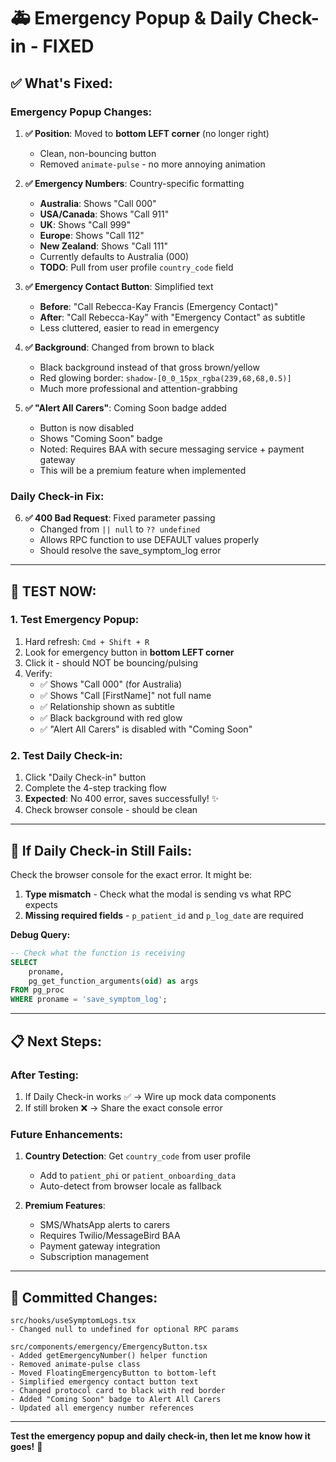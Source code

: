 # 🚑 **Emergency Popup & Daily Check-in - FIXED**

## ✅ **What's Fixed:**

### **Emergency Popup Changes:**

1. **✅ Position**: Moved to **bottom LEFT corner** (no longer right)
   - Clean, non-bouncing button
   - Removed `animate-pulse` - no more annoying animation

2. **✅ Emergency Numbers**: Country-specific formatting
   - **Australia**: Shows "Call 000"
   - **USA/Canada**: Shows "Call 911"
   - **UK**: Shows "Call 999"
   - **Europe**: Shows "Call 112"
   - **New Zealand**: Shows "Call 111"
   - Currently defaults to Australia (000)
   - **TODO**: Pull from user profile `country_code` field

3. **✅ Emergency Contact Button**: Simplified text
   - **Before**: "Call Rebecca-Kay Francis (Emergency Contact)"
   - **After**: "Call Rebecca-Kay" with "Emergency Contact" as subtitle
   - Less cluttered, easier to read in emergency

4. **✅ Background**: Changed from brown to black
   - Black background instead of that gross brown/yellow
   - Red glowing border: `shadow-[0_0_15px_rgba(239,68,68,0.5)]`
   - Much more professional and attention-grabbing

5. **✅ "Alert All Carers"**: Coming Soon badge added
   - Button is now disabled
   - Shows "Coming Soon" badge
   - Noted: Requires BAA with secure messaging service + payment gateway
   - This will be a premium feature when implemented

### **Daily Check-in Fix:**

6. **✅ 400 Bad Request**: Fixed parameter passing
   - Changed from `|| null` to `?? undefined`
   - Allows RPC function to use DEFAULT values properly
   - Should resolve the save_symptom_log error

---

## 🧪 **TEST NOW:**

### **1. Test Emergency Popup:**
1. Hard refresh: `Cmd + Shift + R`
2. Look for emergency button in **bottom LEFT corner**
3. Click it - should NOT be bouncing/pulsing
4. Verify:
   - ✅ Shows "Call 000" (for Australia)
   - ✅ Shows "Call [FirstName]" not full name
   - ✅ Relationship shown as subtitle
   - ✅ Black background with red glow
   - ✅ "Alert All Carers" is disabled with "Coming Soon"

### **2. Test Daily Check-in:**
1. Click "Daily Check-in" button
2. Complete the 4-step tracking flow
3. **Expected**: No 400 error, saves successfully! ✨
4. Check browser console - should be clean

---

## 🔧 **If Daily Check-in Still Fails:**

Check the browser console for the exact error. It might be:
1. **Type mismatch** - Check what the modal is sending vs what RPC expects
2. **Missing required fields** - `p_patient_id` and `p_log_date` are required

**Debug Query:**
```sql
-- Check what the function is receiving
SELECT 
    proname,
    pg_get_function_arguments(oid) as args
FROM pg_proc
WHERE proname = 'save_symptom_log';
```

---

## 📋 **Next Steps:**

### **After Testing:**
1. If Daily Check-in works ✅ → Wire up mock data components
2. If still broken ❌ → Share the exact console error

### **Future Enhancements:**
1. **Country Detection**: Get `country_code` from user profile
   - Add to `patient_phi` or `patient_onboarding_data`
   - Auto-detect from browser locale as fallback
   
2. **Premium Features**:
   - SMS/WhatsApp alerts to carers
   - Requires Twilio/MessageBird BAA
   - Payment gateway integration
   - Subscription management

---

## 💾 **Committed Changes:**

```
src/hooks/useSymptomLogs.tsx
- Changed null to undefined for optional RPC params

src/components/emergency/EmergencyButton.tsx  
- Added getEmergencyNumber() helper function
- Removed animate-pulse class
- Moved FloatingEmergencyButton to bottom-left
- Simplified emergency contact button text
- Changed protocol card to black with red border
- Added "Coming Soon" badge to Alert All Carers
- Updated all emergency number references
```

---

**Test the emergency popup and daily check-in, then let me know how it goes!** 🚀
